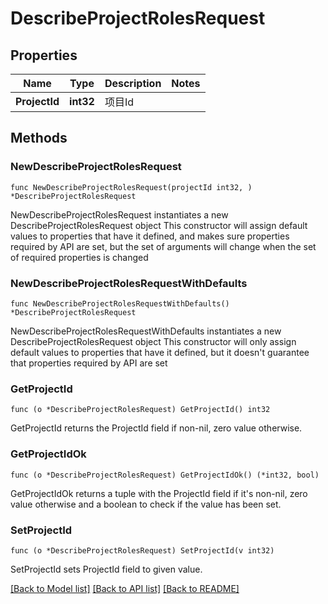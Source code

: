 # DescribeProjectRolesRequest

## Properties

Name | Type | Description | Notes
------------ | ------------- | ------------- | -------------
**ProjectId** | **int32** | 项目Id | 

## Methods

### NewDescribeProjectRolesRequest

`func NewDescribeProjectRolesRequest(projectId int32, ) *DescribeProjectRolesRequest`

NewDescribeProjectRolesRequest instantiates a new DescribeProjectRolesRequest object
This constructor will assign default values to properties that have it defined,
and makes sure properties required by API are set, but the set of arguments
will change when the set of required properties is changed

### NewDescribeProjectRolesRequestWithDefaults

`func NewDescribeProjectRolesRequestWithDefaults() *DescribeProjectRolesRequest`

NewDescribeProjectRolesRequestWithDefaults instantiates a new DescribeProjectRolesRequest object
This constructor will only assign default values to properties that have it defined,
but it doesn't guarantee that properties required by API are set

### GetProjectId

`func (o *DescribeProjectRolesRequest) GetProjectId() int32`

GetProjectId returns the ProjectId field if non-nil, zero value otherwise.

### GetProjectIdOk

`func (o *DescribeProjectRolesRequest) GetProjectIdOk() (*int32, bool)`

GetProjectIdOk returns a tuple with the ProjectId field if it's non-nil, zero value otherwise
and a boolean to check if the value has been set.

### SetProjectId

`func (o *DescribeProjectRolesRequest) SetProjectId(v int32)`

SetProjectId sets ProjectId field to given value.



[[Back to Model list]](../README.md#documentation-for-models) [[Back to API list]](../README.md#documentation-for-api-endpoints) [[Back to README]](../README.md)


